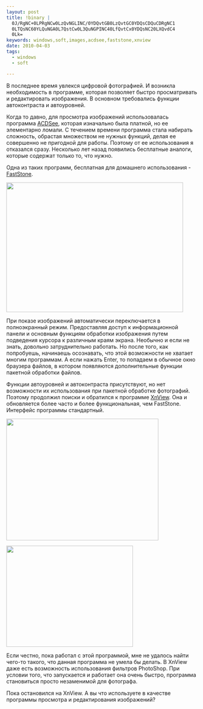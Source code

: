 ```yaml
--- 
layout: post
title: !binary |
  0J/RgNC+0LPRgNCw0LzQvNGLINC/0YDQvtGB0LzQvtGC0YDQsCDQuCDRgNC1
  0LTQsNC60YLQuNGA0L7QstCw0L3QuNGPINC40LfQvtCx0YDQsNC20LXQvdC4
  0Lk=
keywords: windows,soft,images,acdsee,faststone,xnview
date: 2010-04-03
tags:
  - windows
  - soft

---
```

В последнее время увлекся цифровой фотографией. И возникла необходимость в программе, которая позволяет быстро просматривать и редактировать изображения. В основном требовались функции автоконтраста и автоуровней.

Когда то давно, для просмотра изображений использовалась программа <a href="http://www.acdsee.com/" rel="nofollow">ACDSee</a>, которая изначально была платной, но ее элементарно ломали. С течением времени программа стала набирать сложность, обрастая множеством не нужных функций, делая ее совершенно не пригодной для работы. Поэтому от ее использования я отказался сразу. Несколько лет назад появились бесплатные аналоги, которые содержат только то, что нужно.

Одна из таких программ, бесплатная для домашнего использования - <a href="http://www.faststone.org/FSViewerDetail.htm" rel="nofollow">FastStone</a>.

<a href="http://static.juev.ru/2010/04/FSViewerScreenShot1.jpg" id="lightbox"><img class="aligncenter size-full wp-image-969" title="FSViewerScreenShot1" src="http://static.juev.ru/2010/04/FSViewerScreenShot1.jpg" alt="" width="465" height="341" /></a>

При показе изображений автоматически переключается в полноэкранный режим. Предоставляя доступ к информационной панели и основным функциям обработки изображения путем подведения курсора к различным краям экрана. Необычно и если не знать, довольно затруднительно работать. Но после того, как попробуешь, начинаешь осознавать, что этой возможности не хватает многим программам. А если нажать Enter, то попадаем в обычное окно браузера файлов, в котором появляются дополнительные функции пакетной обработки файлов.

Функции автоуровней и автоконтраста присутствуют, но нет возможности их использования при пакетной обработке фотографий. Поэтому продолжил поиски и обратился к программе <a href="http://www.xnview.com/en/index.html" rel="nofollow">XnView</a>. Она и обновляется более часто и более функциональная, чем FastStone. Интерфейс программы стандартный.

<a href="http://static.juev.ru/2010/04/browser-400x320.gif" id="lightbox"><img class="aligncenter size-full wp-image-970" title="browser-400x320" src="http://static.juev.ru/2010/04/browser-400x320.gif" alt="" width="400" height="320" /></a>

<a href="http://static.juev.ru/2010/04/win2s.jpg" id="lightbox"><img class="aligncenter size-full wp-image-971" title="win2s" src="http://static.juev.ru/2010/04/win2s.jpg" alt="" width="333" height="266" /></a>

Если честно, пока работал с этой программой, мне не удалось найти чего-то такого, что данная программа не умела бы делать. В XnView даже есть возможность использования фильтров PhotoShop. При условии того, что запускается и работает она очень быстро, программа становиться просто незаменимой для фотографа.

Пока остановился на XnView. А вы что используете в качестве программы просмотра и редактирования изображений?
